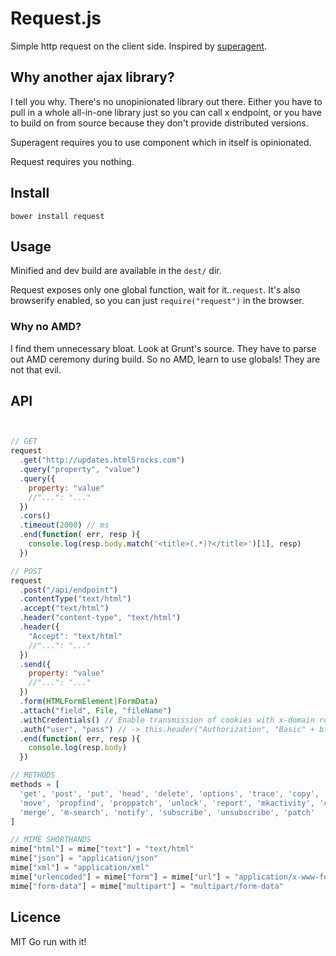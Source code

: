 Request.js
==========

Simple http request on the client side.
Inspired by [superagent](https://github.com/visionmedia/superagent).

## Why another ajax library?

I tell you why. There's no unopinionated library out there.
Either you have to pull in a whole all-in-one library just so you can call x endpoint,
or you have to build on from source because they don't provide distributed versions.

Superagent requires you to use component which in itself is opinionated.

Request requires you nothing.

## Install

    bower install request

## Usage

Minified and dev build are available in the `dest/` dir.

Request exposes only one global function, wait for it..`request`.
It's also browserify enabled, so you can just `require("request")` in the browser.

### Why no AMD?

I find them unnecessary bloat. Look at Grunt's source. They have to parse out AMD ceremony during build.
So no AMD, learn to use globals! They are not that evil.

## API

```js


// GET
request
  .get("http://updates.html5rocks.com")
  .query("property", "value")
  .query({
    property: "value"
    //"...": "..."
  })
  .cors()
  .timeout(2000) // ms
  .end(function( err, resp ){
    console.log(resp.body.match('<title>(.*)?</title>')[1], resp)
  })

// POST
request
  .post("/api/endpoint")
  .contentType("text/html")
  .accept("text/html")
  .header("content-type", "text/html")
  .header({
    "Accept": "text/html"
    //"...": "..."
  })
  .send({
    property: "value"
    //"...": "..."
  })
  .form(HTMLFormElement|FormData)
  .attach("field", File, "fileName")
  .withCredentials() // Enable transmission of cookies with x-domain requests.
  .auth("user", "pass") // -> this.header("Authorization", "Basic" + btoa(user + ":" + pass))
  .end(function( err, resp ){
    console.log(resp.body)
  })

// METHODS
methods = [
  'get', 'post', 'put', 'head', 'delete', 'options', 'trace', 'copy', 'lock', 'mkcol',
  'move', 'propfind', 'proppatch', 'unlock', 'report', 'mkactivity', 'checkout',
  'merge', 'm-search', 'notify', 'subscribe', 'unsubscribe', 'patch'
]

// MIME SHORTHANDS
mime["html"] = mime["text"] = "text/html"
mime["json"] = "application/json"
mime["xml"] = "application/xml"
mime["urlencoded"] = mime["form"] = mime["url"] = "application/x-www-form-urlencoded"
mime["form-data"] = mime["multipart"] = "multipart/form-data"

```

## Licence

MIT Go run with it!